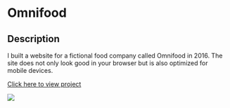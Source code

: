 <h1>Omnifood</h1>

<h2>Description</h2>
<p>I built a website for a fictional food company called Omnifood in 2016. The site does not only look good in your browser but is also optimized for mobile devices.</p>
<p><a href="https://marcusvanwinden.github.io/omnifood/">Click here to view project</a></p>
<img src="resources/img/home.png">
